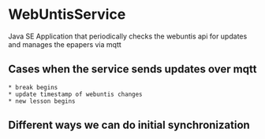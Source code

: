 # WebUntisService

Java SE Application that periodically checks the webuntis api for updates and manages the epapers via mqtt

## Cases when the service sends updates over mqtt

    * break begins
    * update timestamp of webuntis changes
    * new lesson begins
    
## Different ways we can do initial synchronization

